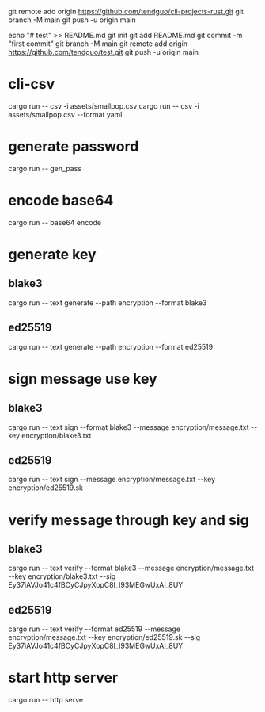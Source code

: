 git remote add origin https://github.com/tendguo/cli-projects-rust.git
git branch -M main
git push -u origin main

echo "# test" >> README.md
git init
git add README.md
git commit -m "first commit"
git branch -M main
git remote add origin https://github.com/tendguo/test.git
git push -u origin main

# cli-csv
cargo run -- csv -i assets/smallpop.csv
cargo run -- csv -i assets/smallpop.csv --format yaml
# generate password
cargo run -- gen_pass

# encode base64
cargo run -- base64 encode

# generate key
## blake3
cargo run -- text generate --path encryption --format blake3
## ed25519
cargo run -- text generate --path encryption --format ed25519

# sign message use key
## blake3
cargo run -- text sign --format blake3 --message encryption/message.txt --key encryption/blake3.txt
## ed25519
cargo run -- text sign --message encryption/message.txt --key encryption/ed25519.sk

# verify message through key and sig
## blake3
cargo run -- text verify --format blake3 --message encryption/message.txt --key encryption/blake3.txt --sig Ey37iAVJo41c4fBCyCJpyXopC8l_I93MEGwUxAI_8UY
## ed25519
cargo run -- text verify --format ed25519 --message encryption/message.txt --key encryption/ed25519.sk --sig Ey37iAVJo41c4fBCyCJpyXopC8l_I93MEGwUxAI_8UY

# start http server
cargo run -- http serve